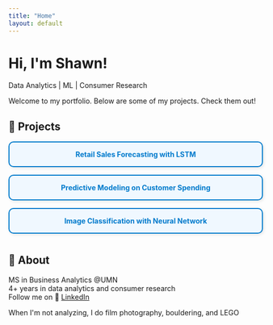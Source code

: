 ```yaml
---
title: "Home"
layout: default
---
```


# Hi, I'm Shawn!
Data Analytics | ML | Consumer Research

Welcome to my portfolio. Below are some of my projects. Check them out!

## 📌 Projects

<div style="margin-bottom: 40px;">

  <p>
    <a href="projects/forecasting/" 
       style="display:block; text-align:center; padding:15px 25px; margin:15px auto; 
              border:2px solid #007acc; border-radius:10px; background:#f0f8ff; 
              color:#007acc; text-decoration:none; font-weight:bold; 
              box-shadow:2px 2px 6px rgba(0,0,0,0.1);">
      Retail Sales Forecasting with LSTM
    </a>
  </p>

  <p>
    <a href="projects/predictive/" 
       style="display:block; text-align:center; padding:15px 25px; margin:15px auto; 
              border:2px solid #007acc; border-radius:10px; background:#f0f8ff; 
              color:#007acc; text-decoration:none; font-weight:bold; 
              box-shadow:2px 2px 6px rgba(0,0,0,0.1);">
      Predictive Modeling on Customer Spending
    </a>
  </p>

  <p>
    <a href="projects/neuralnetwork/" 
       style="display:block; text-align:center; padding:15px 25px; margin:15px auto; 
              border:2px solid #007acc; border-radius:10px; background:#f0f8ff; 
              color:#007acc; text-decoration:none; font-weight:bold; 
              box-shadow:2px 2px 6px rgba(0,0,0,0.1);">
      Image Classification with Neural Network
    </a>
  </p>

</div>

## 👾 About
MS in Business Analytics @UMN  
4+ years in data analytics and consumer research  
Follow me on 🔗 [LinkedIn](https://www.linkedin.com/in/shang-chien-wang/)
  
When I'm not analyzing, I do film photography, bouldering, and LEGO  

